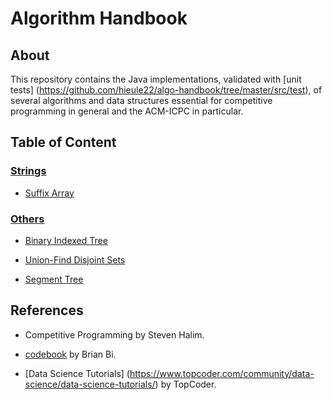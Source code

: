 # Algorithm Handbook

## About

This repository contains the Java implementations, validated with [unit tests]
(https://github.com/hieule22/algo-handbook/tree/master/src/test), of several
algorithms and data structures essential for competitive programming in general
and the ACM-ICPC in particular.

## Table of Content

### [Strings](https://github.com/hieule22/algo-handbook/tree/master/src/core/strings)

* [Suffix Array](https://github.com/hieule22/algo-handbook/blob/master/src/core/strings/SuffixArray.java)

### [Others](https://github.com/hieule22/algo-handbook/tree/master/src/core/others)

* [Binary Indexed Tree](https://github.com/hieule22/algo-handbook/blob/master/src/core/others/BinaryIndexedTree.java)

* [Union-Find Disjoint Sets](https://github.com/hieule22/algo-handbook/blob/master/src/core/others/UnionFind.java)

* [Segment Tree](https://github.com/hieule22/algo-handbook/blob/master/src/core/others/SegmentTree.java)

## References

* Competitive Programming by Steven Halim.

* [codebook](https://github.com/t3nsor/codebook) by Brian Bi.

* [Data Science Tutorials]
(https://www.topcoder.com/community/data-science/data-science-tutorials/)
by TopCoder.